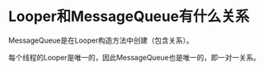 # Looper和MessageQueue有什么关系

MessageQueue是在Looper构造方法中创建（包含关系）。

每个线程的Looper是唯一的，因此MessageQueue也是唯一的，即一对一关系。